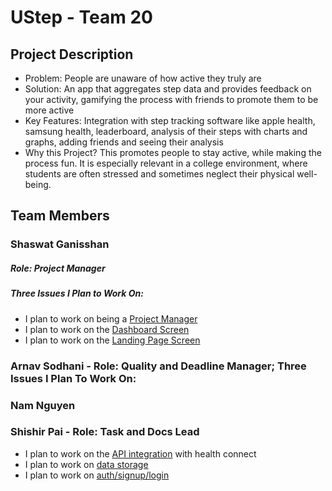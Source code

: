 # UStep - Team 20
## Project Description
- Problem: People are unaware of how active they truly are
- Solution: An app that aggregates step data and provides feedback on your activity, gamifying the process with friends to promote them to be more active
- Key Features: Integration with step tracking software like apple health, samsung health, leaderboard, analysis of their steps with charts and graphs, adding friends and seeing their analysis
- Why this Project? This promotes people to stay active, while making the process fun. It is especially relevant in a college environment, where students are often stressed and sometimes neglect their physical well-being.
## Team Members
### Shaswat Ganisshan
##### Role: Project Manager
##### Three Issues I Plan to Work On:
- I plan to work on being a [Project Manager](https://github.com/namhnguyen0103/UStep/issues/10)
- I plan to work on the [Dashboard Screen](https://github.com/namhnguyen0103/UStep/issues/2?issue=namhnguyen0103%7CUStep%7C7)
- I plan to work on the [Landing Page Screen](https://github.com/namhnguyen0103/UStep/issues/2?issue=namhnguyen0103%7CUStep%7C5)

### Arnav Sodhani - Role: Quality and Deadline Manager; Three Issues I Plan To Work On: 
### Nam Nguyen

### Shishir Pai - Role: Task and Docs Lead
- I plan to work on the [API integration](https://github.com/namhnguyen0103/UStep/issues/3?issue=namhnguyen0103%7CUStep%7C11) with health connect
- I plan to work on [data storage](https://github.com/namhnguyen0103/UStep/issues/3?issue=namhnguyen0103%7CUStep%7C6)
- I plan to work on [auth/signup/login](https://github.com/namhnguyen0103/UStep/issues/8)
